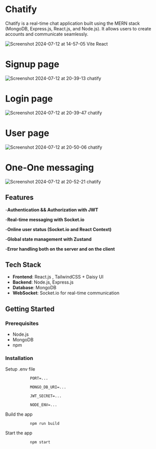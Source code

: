 # Chatify

Chatify is a real-time chat application built using the MERN stack (MongoDB, Express.js, React.js, and Node.js). It allows users to create accounts and communicate seamlessly.

![Screenshot 2024-07-12 at 14-57-05 Vite React](https://github.com/user-attachments/assets/c5f6387d-00b0-4711-b144-a93d40997bb0)

# Signup page

![Screenshot 2024-07-12 at 20-39-13 chatify](https://github.com/user-attachments/assets/461203d6-5a0b-47db-abd3-d32b07d5cef3)

# Login page

![Screenshot 2024-07-12 at 20-39-47 chatify](https://github.com/user-attachments/assets/73a79ee7-42ad-4299-b996-447bb1912dd4)


# User page

![Screenshot 2024-07-12 at 20-50-06 chatify](https://github.com/user-attachments/assets/5017a2c5-26e1-44f2-b530-a6843095af16)


# One-One messaging

![Screenshot 2024-07-12 at 20-52-21 chatify](https://github.com/user-attachments/assets/ed22bf2d-39ff-49a4-8496-eb7d45d676f4)


## Features

-**Authentication && Authorization with JWT**

-**Real-time messaging with Socket.io**

-**Online user status (Socket.io and React Context)**

-**Global state management with Zustand**

-**Error handling both on the server and on the client**


## Tech Stack

- **Frontend**: React.js , TailwindCSS + Daisy UI
- **Backend**: Node.js, Express.js
- **Database**: MongoDB
- **WebSocket**: Socket.io for real-time communication

## Getting Started

### Prerequisites

- Node.js
- MongoDB 
- npm
     
### Installation

Setup .env file

               PORT=...
               
               MONGO_DB_URI=...
               
               JWT_SECRET=...
               
               NODE_ENV=...


Build the app

               npm run build

Start the app

               npm start
   
